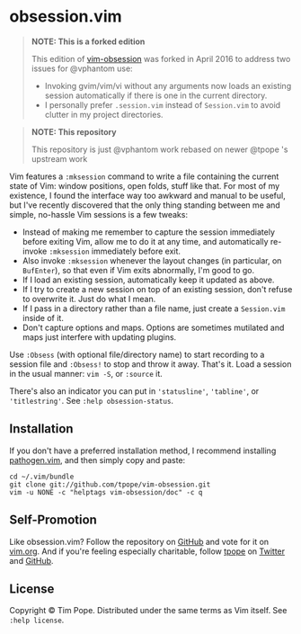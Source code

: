 # obsession.vim

> **NOTE: This is a forked edition**
>
> This edition of [vim-obsession](https://github.com/tpope/vim-obsession) was forked in April 2016 to address two issues for @vphantom use:
> 
> * Invoking gvim/vim/vi without any arguments now loads an existing session automatically if there is one in the current directory.
> * I personally prefer `.session.vim` instead of `Session.vim` to avoid clutter in my project directories.

> **NOTE: This repository**
> 
> This repository is just @vphantom work rebased on newer @tpope 's
> upstream work

Vim features a `:mksession` command to write a file containing the current
state of Vim: window positions, open folds, stuff like that.  For most of my
existence, I found the interface way too awkward and manual to be useful, but
I've recently discovered that the only thing standing between me and simple,
no-hassle Vim sessions is a few tweaks:

* Instead of making me remember to capture the session immediately before
  exiting Vim, allow me to do it at any time, and automatically re-invoke
  `:mksession` immediately before exit.
* Also invoke `:mksession` whenever the layout changes (in particular, on
  `BufEnter`), so that even if Vim exits abnormally, I'm good to go.
* If I load an existing session, automatically keep it updated as above.
* If I try to create a new session on top of an existing session, don't refuse
  to overwrite it.  Just do what I mean.
* If I pass in a directory rather than a file name, just create a
  `Session.vim` inside of it.
* Don't capture options and maps.  Options are sometimes mutilated and maps
  just interfere with updating plugins.

Use `:Obsess` (with optional file/directory name) to start recording to a
session file and `:Obsess!` to stop and throw it away.  That's it.  Load a
session in the usual manner: `vim -S`, or `:source` it.

There's also an indicator you can put in `'statusline'`, `'tabline'`, or
`'titlestring'`.  See `:help obsession-status`.

## Installation

If you don't have a preferred installation method, I recommend
installing [pathogen.vim](https://github.com/tpope/vim-pathogen), and
then simply copy and paste:

    cd ~/.vim/bundle
    git clone git://github.com/tpope/vim-obsession.git
    vim -u NONE -c "helptags vim-obsession/doc" -c q

## Self-Promotion

Like obsession.vim?  Follow the repository on
[GitHub](https://github.com/tpope/vim-obsession) and vote for it on
[vim.org](http://www.vim.org/scripts/script.php?script_id=4472).  And if
you're feeling especially charitable, follow [tpope](http://tpo.pe/) on
[Twitter](http://twitter.com/tpope) and
[GitHub](https://github.com/tpope).

## License

Copyright © Tim Pope.  Distributed under the same terms as Vim itself.
See `:help license`.
